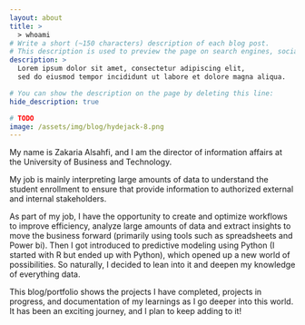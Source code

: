 ```yaml
---
layout: about
title: >
  > whoami
# Write a short (~150 characters) description of each blog post.
# This description is used to preview the page on search engines, social media, etc.
description: >
  Lorem ipsum dolor sit amet, consectetur adipiscing elit,
  sed do eiusmod tempor incididunt ut labore et dolore magna aliqua.

# You can show the description on the page by deleting this line:
hide_description: true

# TODO
image: /assets/img/blog/hydejack-8.png
---
```


My name is Zakaria Alsahfi, and I am the director of information affairs at the University of Business and Technology. 

My job is mainly interpreting large amounts of data to understand the student enrollment to ensure that provide information to authorized external and internal stakeholders. 

As part of my job, I have the opportunity to create and optimize workflows to improve efficiency, analyze large amounts of data and extract insights to move the business forward (primarily using tools such as spreadsheets and Power bi). 
Then I got introduced to predictive modeling using Python (I started with R but ended up with Python), which opened up a new world of possibilities. So naturally, I decided to lean into it and deepen my knowledge of everything data.

This blog/portfolio shows the projects I have completed, projects in progress, and documentation of my learnings as I go deeper into this world. It has been an exciting journey, and I plan to keep adding to it!
